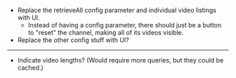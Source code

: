 - Replace the retrieveAll config parameter and individual video listings with UI.
  - Instead of having a config parameter, there should just be a button to "reset" the channel, making all of its videos visible.
- Replace the other config stuff with UI?

---

-   Indicate video lengths? (Would require more queries, but they could be cached.)
